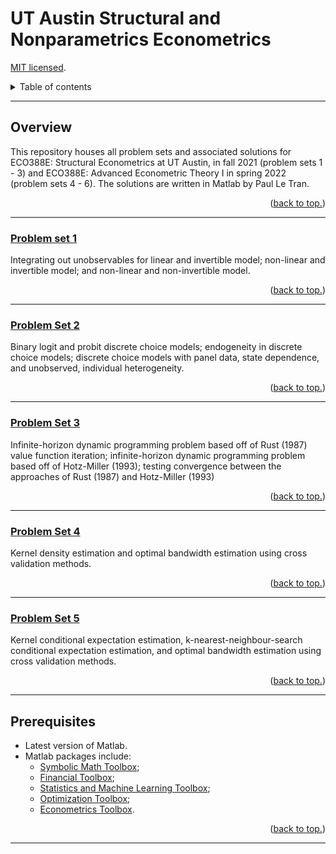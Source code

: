 # UT Austin Structural and Nonparametrics Econometrics

[MIT licensed](https://github.com/PaulTran47/ECO388E/blob/main/LICENCE.md).

<details>
  <summary>Table of contents</summary>
  <ul>
    <li>
      <a href="#overview">Overview</a>
      <ol>
        <li><a href="#problem-set-1">Problem set 1</a></li>
        <li><a href="#problem-set-2">Problem set 2</a></li>
        <li><a href="#problem-set-3">Problem set 3</a></li>
        <li><a href="#problem-set-4">Problem set 4</a></li>
        <li><a href="#problem-set-4">Problem set 5</a></li>
      </ol>
    </li>
    <li><a href="#prerequisites">Prerequisites</a></li>
  </ul>
</details>

---

## Overview
This repository houses all problem sets and associated solutions for ECO388E: Structural Econometrics at UT Austin, in fall 2021 (problem sets 1 - 3) and ECO388E: Advanced Econometric Theory I in spring 2022 (problem sets 4 - 6). The solutions are written in Matlab by Paul Le Tran.

<p align="right">
  (<a href="#ut-austin-structural-and-nonparametrics-econometrics">back to top.</a>)
</p>

---

### [Problem set 1](https://github.com/PaulTran47/ECO388E/tree/main/problemset1)
Integrating out unobservables for linear and invertible model; non-linear and invertible model; and non-linear and non-invertible model.

<p align="right">
  (<a href="#ut-austin-structural-and-nonparametrics-econometrics">back to top.</a>)
</p>

---

### [Problem Set 2](https://github.com/PaulTran47/ECO388E/tree/main/problemset2)
Binary logit and probit discrete choice models; endogeneity in discrete choice models; discrete choice models with panel data, state dependence, and unobserved, individual heterogeneity.

<p align="right">
  (<a href="#ut-austin-structural-and-nonparametrics-econometrics">back to top.</a>)
</p>

---

### [Problem Set 3](https://github.com/PaulTran47/ECO388E/tree/main/problemset3)
Infinite-horizon dynamic programming problem based off of Rust (1987) value function iteration; infinite-horizon dynamic programming problem based off of Hotz-Miller (1993); testing convergence between the approaches of Rust (1987) and Hotz-Miller (1993)

<p align="right">
  (<a href="#ut-austin-structural-and-nonparametrics-econometrics">back to top.</a>)
</p>

---

### [Problem Set 4](https://github.com/PaulTran47/ECO388E/tree/main/problemset4)
Kernel density estimation and optimal bandwidth estimation using cross validation methods.

<p align="right">
  (<a href="#ut-austin-structural-and-nonparametrics-econometrics">back to top.</a>)
</p>

---

### [Problem Set 5](https://github.com/PaulTran47/ECO388E/tree/main/problemset5)
Kernel conditional expectation estimation, k-nearest-neighbour-search conditional expectation estimation, and optimal bandwidth estimation using cross validation methods.

<p align="right">
  (<a href="#ut-austin-structural-and-nonparametrics-econometrics">back to top.</a>)
</p>

---

## Prerequisites
* Latest version of Matlab.
* Matlab packages include:
  * [Symbolic Math Toolbox](https://www.mathworks.com/help/symbolic/);
  * [Financial Toolbox](https://www.mathworks.com/help/finance/);
  * [Statistics and Machine Learning Toolbox](https://www.mathworks.com/help/stats/);
  * [Optimization Toolbox](https://www.mathworks.com/help/optim/);
  * [Econometrics Toolbox](https://www.mathworks.com/help/econ/).

<p align="right">
  (<a href="#ut-austin-structural-and-nonparametrics-econometrics">back to top.</a>)
</p>

---
